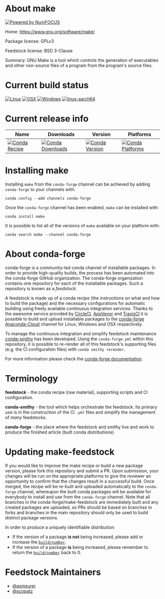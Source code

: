 About make
==========

[![Powered by NumFOCUS](https://img.shields.io/badge/powered%20by-NumFOCUS-orange.svg?style=flat&colorA=E1523D&colorB=007D8A)](http://numfocus.org)

Home: https://www.gnu.org/software/make/

Package license: GPLv3

Feedstock license: BSD 3-Clause

Summary: GNU Make is a tool which controls the generation of executables and other non-source files of a program from the program's source files.



Current build status
====================

[![Linux](https://img.shields.io/circleci/project/github/conda-forge/make-make-feedstock/master.svg?label=Linux)](https://circleci.com/gh/conda-forge/make-make-feedstock)
[![OSX](https://img.shields.io/travis/conda-forge/make-make-feedstock/master.svg?label=macOS)](https://travis-ci.org/conda-forge/make-make-feedstock)
[![Windows](https://img.shields.io/appveyor/ci/conda-forge/make-make-feedstock/master.svg?label=Windows)](https://ci.appveyor.com/project/conda-forge/make-make-feedstock/branch/master)
[![linux-aarch64](https://img.shields.io/shippable//aarch64.svg?label=linux-aarch64)](https://app.shippable.com/github/Archiconda/make-make-feedstock)

Current release info
====================

| Name | Downloads | Version | Platforms |
| --- | --- | --- | --- |
| [![Conda Recipe](https://img.shields.io/badge/recipe-make-green.svg)](https://anaconda.org/conda-forge/make) | [![Conda Downloads](https://img.shields.io/conda/dn/conda-forge/make.svg)](https://anaconda.org/conda-forge/make) | [![Conda Version](https://img.shields.io/conda/vn/conda-forge/make.svg)](https://anaconda.org/conda-forge/make) | [![Conda Platforms](https://img.shields.io/conda/pn/conda-forge/make.svg)](https://anaconda.org/conda-forge/make) |

Installing make
===============

Installing `make` from the `conda-forge` channel can be achieved by adding `conda-forge` to your channels with:

```
conda config --add channels conda-forge
```

Once the `conda-forge` channel has been enabled, `make` can be installed with:

```
conda install make
```

It is possible to list all of the versions of `make` available on your platform with:

```
conda search make --channel conda-forge
```


About conda-forge
=================

conda-forge is a community-led conda channel of installable packages.
In order to provide high-quality builds, the process has been automated into the
conda-forge GitHub organization. The conda-forge organization contains one repository
for each of the installable packages. Such a repository is known as a *feedstock*.

A feedstock is made up of a conda recipe (the instructions on what and how to build
the package) and the necessary configurations for automatic building using freely
available continuous integration services. Thanks to the awesome service provided by
[CircleCI](https://circleci.com/), [AppVeyor](https://www.appveyor.com/)
and [TravisCI](https://travis-ci.org/) it is possible to build and upload installable
packages to the [conda-forge](https://anaconda.org/conda-forge)
[Anaconda-Cloud](https://anaconda.org/) channel for Linux, Windows and OSX respectively.

To manage the continuous integration and simplify feedstock maintenance
[conda-smithy](https://github.com/conda-forge/conda-smithy) has been developed.
Using the ``conda-forge.yml`` within this repository, it is possible to re-render all of
this feedstock's supporting files (e.g. the CI configuration files) with ``conda smithy rerender``.

For more information please check the [conda-forge documentation](https://conda-forge.org/docs/).

Terminology
===========

**feedstock** - the conda recipe (raw material), supporting scripts and CI configuration.

**conda-smithy** - the tool which helps orchestrate the feedstock.
                   Its primary use is in the construction of the CI ``.yml`` files
                   and simplify the management of *many* feedstocks.

**conda-forge** - the place where the feedstock and smithy live and work to
                  produce the finished article (built conda distributions)


Updating make-feedstock
=======================

If you would like to improve the make recipe or build a new
package version, please fork this repository and submit a PR. Upon submission,
your changes will be run on the appropriate platforms to give the reviewer an
opportunity to confirm that the changes result in a successful build. Once
merged, the recipe will be re-built and uploaded automatically to the
`conda-forge` channel, whereupon the built conda packages will be available for
everybody to install and use from the `conda-forge` channel.
Note that all branches in the conda-forge/make-feedstock are
immediately built and any created packages are uploaded, so PRs should be based
on branches in forks and branches in the main repository should only be used to
build distinct package versions.

In order to produce a uniquely identifiable distribution:
 * If the version of a package **is not** being increased, please add or increase
   the [``build/number``](https://conda.io/docs/user-guide/tasks/build-packages/define-metadata.html#build-number-and-string).
 * If the version of a package **is** being increased, please remember to return
   the [``build/number``](https://conda.io/docs/user-guide/tasks/build-packages/define-metadata.html#build-number-and-string)
   back to 0.

Feedstock Maintainers
=====================

* [@asmeurer](https://github.com/asmeurer/)
* [@scopatz](https://github.com/scopatz/)


